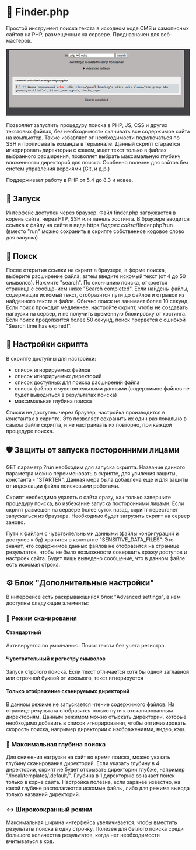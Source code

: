 # 🔎 Finder.php
Простой инструмент поиска текста в исходном коде CMS и самописных сайтов на PHP, размещенных на сервере. Предназначен для веб-мастеров.

<p align="center">
  <img src="screenshot.png">
</p>

Позволяет запустить процедуру поиска в PHP, JS, CSS и других текстовых файлах, без необходимости скачивать все содержимое сайта на компьютер. Также избавляет от необходимости подключаться по SSH и прописывать команды в терминале. Данный скрипт старается игнорировать директории с кэшем, ищет текст только в файлах выбранного расширения, позволяет выбрать максимальную глубину вложенности директорий для поиска. Особенно полезен для сайтов без систем управления версиями (Git, и д.р.)

Поддерживает работу в PHP от 5.4 до 8.3 и новее.

## 🚀 Запуск
Интерфейс доступен через браузер.
Файл finder.php загружается в корень сайта, через FTP, SSH или панель хостинга. В браузере вводится ссылка к файлу на сайте в виде https://*адрес сайта*/finder.php?run (вместо "run" можно сохранить в скрипте собственное кодовое слово для запуска)

## 🔎 Поиск
После открытия ссылки на скрипт в браузере, в форме поиска, выберите расширение файла, затем введите искомый текст (от 4 до 50 символов). Нажмите "search". По окончанию поиска, откроется страница с сообщением ниже "Search completed". Если найдены файлы, содержащие искомый текст, отобразятся пути до файлов и отрывок из найденного текста в файле. Обычно поиск не занимает более 10 секунд. Если поиск проходит медленнее, настройте скрипт, чтобы не создавать нагрузки на сервер, и не получить временную блокировку от хостинга. Если поиск продолжится более 50 секунд, поиск прервется с ошибкой "Search time has expired!".

## 🔧 Настройки скрипта
В скрипте доступны для настройки:
- список игнорируемых файлов
- список игнорируемых директорий
- список доступных для поиска расширений файла
- список файлов с чувствительными данными (содержимое файлов не будет выводиться в результатах поиска)
- максимальная глубина поиска

Списки не доступны через браузер, настройка производится в константах в скрипте. Это позволяет сохранить их один раз локально в самом файле скрипта, и не настраивать их повторно, при каждой процедуре поиска.

## 🛡️ Защиты от запуска посторонними лицами
GET параметр ?run необходим для запуска скрипта. Название данного параметра можно переименовать в скрипте, для усиления защиты, константа - "STARTER". Данная мера была добавлена еще и для защиты от индексации файла поисковыми роботами.

Скрипт необходимо удалять с сайта сразу, как только завершите процедуру поиска, во избежание запуска посторонними лицами. Если скрипт размещен на сервере более суток назад, скрипт перестанет запускаться из браузера. Необходимо будет загрузить скрипт на сервер заново.

Пути к файлам с чувствительными данными (файлы конфигураций и доступов к бд) хранятся в константе "SENSITIVE_DATA_FILES". Это значит, что содержимое данных файлов не отобразится на странице результатов, чтобы не было возможности совершить кражу доступов и настроек сайта. Будет лишь выведено сообщение, что в данном файле есть искомая строка.

## ⚙ Блок "Дополнительные настройки"
В интерфейсе есть раскрывающийся блок "Advanced settings", в нем доступны следующие элементы:

### 🔬 Режим сканирования

#### Стандартный
Активируется по умолчанию. Поиск текста без учета регистра.

#### Чувствительный к регистру символов
Запуск строгого поиска. Если текст отличается хотя бы одной заглавной или строчной буквой от искомого, текст игнорируется

#### Только отображение сканируемых директорий
В данном режиме не запускается чтение содержимого файлов. На странице результата отобразятся только пути к отсканированным директориям. Данным режимом можно отыскать директории, которые необходимо добавить в список игнорирования, чтобы оптимизировать скорость поиска, например директории с изображениями, видео, кэш.


### 📐 Максимальная глубина поиска
Для снижения нагрузки на сайт во время поиска, можно указать глубину сканирования директорий. Если указать глубину в 4 директории, скрипт не будет открывать директории глубже, например "/local/templates/.default/". Глубина в 1 директорию означает поиск только в корне сайта. Настройка полезна, если заранее известно, на какой глубине располагаются искомые файлы, либо для режима вывода только названий директорий.

### ↔️ Широкоэкранный режим
Максимальная ширина интерфейса увеличивается, чтобы вместить результаты поиска в одну строчку. Полезен для беглого поиска среди большого количества результатов, когда нет необходимости вчитываться в код.
